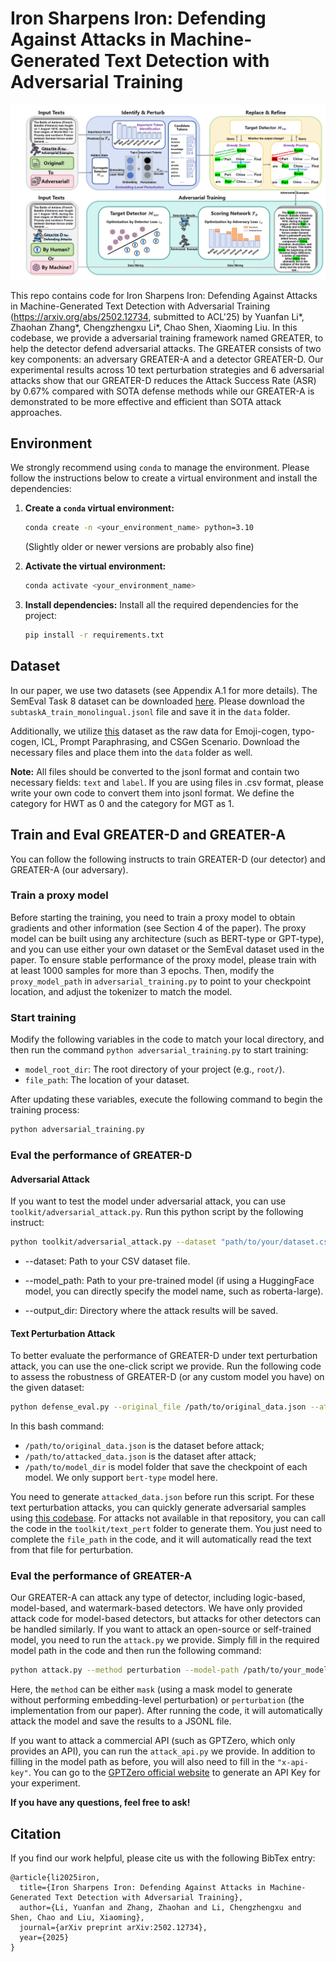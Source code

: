 # Iron Sharpens Iron: Defending Against Attacks in Machine-Generated Text Detection with Adversarial Training

![Our workflow](image/workflow.png)

This repo contains code for Iron Sharpens Iron: Defending Against Attacks in Machine-Generated Text Detection with Adversarial Training (https://arxiv.org/abs/2502.12734, submitted to ACL'25) by Yuanfan Li*, Zhaohan Zhang*, Chengzhengxu Li*, Chao Shen, Xiaoming Liu. In this codebase, we provide a adversarial training framework named GREATER, to help the detector defend adversarial attacks. The GREATER consists of two key components: an adversary GREATER-A and a detector GREATER-D. Our experimental results across 10 text perturbation strategies and 6 adversarial attacks show that our GREATER-D reduces the Attack Success Rate (ASR) by 0.67% compared with SOTA defense methods while our GREATER-A is demonstrated to be more effective and efficient than SOTA attack approaches.

## Environment

We strongly recommend using `conda` to manage the environment. Please follow the instructions below to create a virtual environment and install the dependencies:

1. **Create a `conda` virtual environment:**
   ```bash
   conda create -n <your_environment_name> python=3.10
   ```

    (Slightly older or newer versions are probably also fine)

2. **Activate the virtual environment:**
   ```bash
   conda activate <your_environment_name>
   ```

3. **Install dependencies:**
   Install all the required dependencies for the project:
   ```bash
   pip install -r requirements.txt
   ```

## Dataset

In our paper, we use two datasets (see Appendix A.1 for more details). The SemEval Task 8 dataset can be downloaded [here](https://github.com/mbzuai-nlp/SemEval2024-task8). Please download the `subtaskA_train_monolingual.jsonl` file and save it in the `data` folder.

Additionally, we utilize [this](https://huggingface.co/datasets/ZachW/StumbBlock/tree/main) dataset as the raw data for Emoji-cogen, typo-cogen, ICL, Prompt Paraphrasing, and CSGen Scenario. Download the necessary files and place them into the `data` folder as well.

**Note:** All files should be converted to the jsonl format and contain two necessary fields: `text` and `label`. If you are using files in .csv format, please write your own code to convert them into jsonl format. We define the category for HWT as 0 and the category for MGT as 1.

## Train and Eval GREATER-D and GREATER-A

You can follow the following instructs to train GREATER-D (our detector) and GREATER-A (our adversary).

### Train a proxy model

Before starting the training, you need to train a proxy model to obtain gradients and other information (see Section 4 of the paper). The proxy model can be built using any architecture (such as BERT-type or GPT-type), and you can use either your own dataset or the SemEval dataset used in the paper. To ensure stable performance of the proxy model, please train with at least 1000 samples for more than 3 epochs. Then, modify the `proxy_model_path` in `adversarial_training.py` to point to your checkpoint location, and adjust the tokenizer to match the model.

### Start training

Modify the following variables in the code to match your local directory, and then run the command `python adversarial_training.py` to start training:

- `model_root_dir`: The root directory of your project (e.g., `root/`).
- `file_path`: The location of your dataset.

After updating these variables, execute the following command to begin the training process:

```bash
python adversarial_training.py
```

### Eval the performance of GREATER-D

#### Adversarial Attack
If you want to test the model under adversarial attack, you can use `toolkit/adversarial_attack.py`. Run this python script by the following instruct:

```bash
python toolkit/adversarial_attack.py --dataset "path/to/your/dataset.csv" --model_path "path/to/your/model" --output_dir "path/to/output"
```
- --dataset: Path to your CSV dataset file.

- --model_path: Path to your pre-trained model (if using a HuggingFace model, you can directly specify the model name, such as roberta-large).

- --output_dir: Directory where the attack results will be saved.

#### Text Perturbation Attack

To better evaluate the performance of GREATER-D under text perturbation attack, you can use the one-click script we provide. Run the following code to assess the robustness of GREATER-D (or any custom model you have) on the given dataset:

```bash
python defense_eval.py --original_file /path/to/original_data.json --attacked_file /path/to/attacked_data.json --model_dir /path/to/model_dir
```

In this bash command:

- `/path/to/original_data.json` is the dataset before attack;
- `/path/to/attacked_data.json` is the dataset after attack;
- `/path/to/model_dir` is model folder that save the checkpoint of each model. We only support `bert-type` model here.

You need to generate `attacked_data.json` before run this script. For these text perturbation attacks, you can quickly generate adversarial samples using [this codebase](https://github.com/YichenZW/Robust-Det). For attacks not available in that repository, you can call the code in the `toolkit/text_pert` folder to generate them. You just need to complete the `file_path` in the code, and it will automatically read the text from that file for perturbation.

### Eval the performance of GREATER-A

Our GREATER-A can attack any type of detector, including logic-based, model-based, and watermark-based detectors. We have only provided attack code for model-based detectors, but attacks for other detectors can be handled similarly. If you want to attack an open-source or self-trained model, you need to run the `attack.py` we provide. Simply fill in the required model path in the code and then run the following command:

```bash
python attack.py --method perturbation --model-path /path/to/your_model
```

Here, the `method` can be either `mask` (using a mask model to generate without performing embedding-level perturbation) or `perturbation` (the implementation from our paper). After running the code, it will automatically attack the model and save the results to a JSONL file.

If you want to attack a commercial API (such as GPTZero, which only provides an API), you can run the `attack_api.py` we provide. In addition to filling in the model path as before, you will also need to fill in the `"x-api-key"`. You can go to the [GPTZero official website](https://gptzero.me/) to generate an API Key for your experiment.

**If you have any questions, feel free to ask!**

## Citation

If you find our work helpful, please cite us with the following BibTex entry:

```citation
@article{li2025iron,
  title={Iron Sharpens Iron: Defending Against Attacks in Machine-Generated Text Detection with Adversarial Training},
  author={Li, Yuanfan and Zhang, Zhaohan and Li, Chengzhengxu and Shen, Chao and Liu, Xiaoming},
  journal={arXiv preprint arXiv:2502.12734},
  year={2025}
}
```
